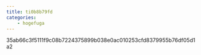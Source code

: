 ```yaml
---
title: ti0b8b79fd
categories:
    - hogefuga
---
```

35ab66c3f5111f9c08b7224375899b038e0ac010253cfd8379955b76df05d1a2